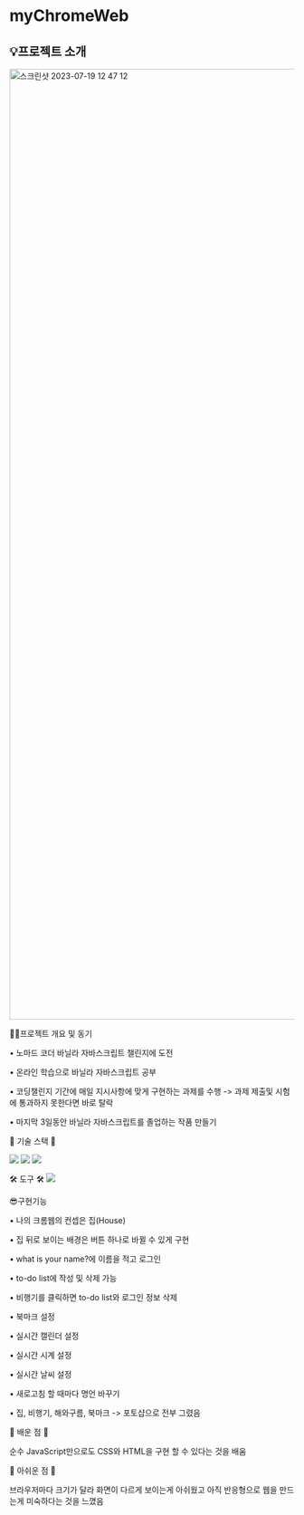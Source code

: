 # myChromeWeb

<h2>💡프로젝트 소개</h2>
<img width="1680" alt="스크린샷 2023-07-19 12 47 12" src="https://github.com/seongm2n/dashboard/assets/62044613/10f5bfe8-53f5-4bf7-b2cc-c369495673a0">

✍🏻프로젝트 개요 및 동기 

• 노마드 코더 바닐라 자바스크립트 챌린지에 도전

• 온라인 학습으로 바닐라 자바스크립트 공부

• 코딩챌린지 기간에 매일 지시사항에 맞게 구현하는 과제를 수행 -> 과제 제출및 시험에 통과하지 못한다면 바로 탈락

• 마지막 3일동안 바닐라 자바스크립트를 졸업하는 작품 만들기


🎀 기술 스택 🎀 

<img src="https://img.shields.io/badge/HTML5-E34F26?style=flat-square&logo=html5&logoColor=white"/> <img src="https://img.shields.io/badge/CSS3-1572B6?style=flat-square&logo=css3&logoColor=white"/> <img src="https://img.shields.io/badge/JavaScript-F7DF1E?style=flat-square&logo=JavaScript&logoColor=white"/> 

🛠 도구 🛠 
<img src="https://img.shields.io/badge/Visual Studio Code-007ACC?style=flat-square&logo=visualstudiocode&logoColor=white"/>

😎구현기능

• 나의 크롬웹의 컨셉은 집(House) 

• 집 뒤로 보이는 배경은 버튼 하나로 바뀔 수 있게 구현

• what is your name?에 이름을 적고 로그인

• to-do list에 작성 및 삭제 가능

• 비행기를 클릭하면 to-do list와 로그인 정보 삭제

• 북마크 설정

• 실시간 캘린더 설정 

• 실시간 시계 설정

• 실시간 날씨 설정

• 새로고침 할 때마다 명언 바꾸기

• 집, 비행기, 해와구름, 북마크 -> 포토샵으로 전부 그렸음

🫠 배운 점 🫠

순수 JavaScript만으로도 CSS와 HTML을 구현 할 수 있다는 것을 배움

🫠 아쉬운 점 🫠

브라우저마다 크기가 달라 화면이 다르게 보이는게 아쉬웠고 아직 반응형으로 웹을 만드는게 미숙하다는 것을 느꼈음



